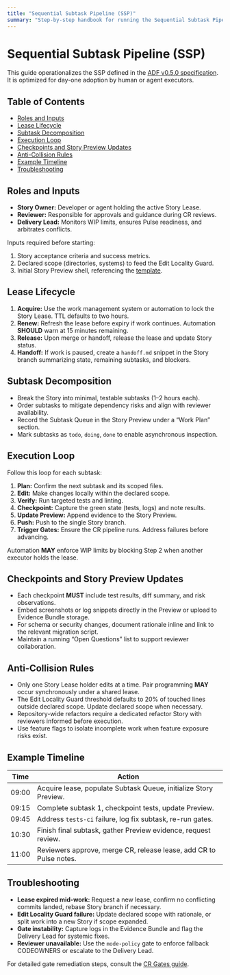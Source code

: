 ```yaml
---
title: "Sequential Subtask Pipeline (SSP)"
summary: "Step-by-step handbook for running the Sequential Subtask Pipeline with lease semantics and anti-collision controls."
---
```


# Sequential Subtask Pipeline (SSP)

This guide operationalizes the SSP defined in the [ADF v0.5.0 specification](../specs/adf-spec-v0.5.0.md#2-sequential-subtask-pipeline-ssp). It is optimized for day-one adoption by human or agent executors.

## Table of Contents
- [Roles and Inputs](#roles-and-inputs)
- [Lease Lifecycle](#lease-lifecycle)
- [Subtask Decomposition](#subtask-decomposition)
- [Execution Loop](#execution-loop)
- [Checkpoints and Story Preview Updates](#checkpoints-and-story-preview-updates)
- [Anti-Collision Rules](#anti-collision-rules)
- [Example Timeline](#example-timeline)
- [Troubleshooting](#troubleshooting)

## Roles and Inputs

- **Story Owner:** Developer or agent holding the active Story Lease.
- **Reviewer:** Responsible for approvals and guidance during CR reviews.
- **Delivery Lead:** Monitors WIP limits, ensures Pulse readiness, and arbitrates conflicts.

Inputs required before starting:

1. Story acceptance criteria and success metrics.
2. Declared scope (directories, systems) to feed the Edit Locality Guard.
3. Initial Story Preview shell, referencing the [template](../templates/story-preview.md).

## Lease Lifecycle

1. **Acquire:** Use the work management system or automation to lock the Story Lease. TTL defaults to two hours.
2. **Renew:** Refresh the lease before expiry if work continues. Automation **SHOULD** warn at 15 minutes remaining.
3. **Release:** Upon merge or handoff, release the lease and update Story status.
4. **Handoff:** If work is paused, create a `handoff.md` snippet in the Story branch summarizing state, remaining subtasks, and blockers.

## Subtask Decomposition

- Break the Story into minimal, testable subtasks (1–2 hours each).
- Order subtasks to mitigate dependency risks and align with reviewer availability.
- Record the Subtask Queue in the Story Preview under a “Work Plan” section.
- Mark subtasks as `todo`, `doing`, `done` to enable asynchronous inspection.

## Execution Loop

Follow this loop for each subtask:

1. **Plan:** Confirm the next subtask and its scoped files.
2. **Edit:** Make changes locally within the declared scope.
3. **Verify:** Run targeted tests and linting.
4. **Checkpoint:** Capture the green state (tests, logs) and note results.
5. **Update Preview:** Append evidence to the Story Preview.
6. **Push:** Push to the single Story branch.
7. **Trigger Gates:** Ensure the CR pipeline runs. Address failures before advancing.

Automation **MAY** enforce WIP limits by blocking Step 2 when another executor holds the lease.

## Checkpoints and Story Preview Updates

- Each checkpoint **MUST** include test results, diff summary, and risk observations.
- Embed screenshots or log snippets directly in the Preview or upload to Evidence Bundle storage.
- For schema or security changes, document rationale inline and link to the relevant migration script.
- Maintain a running “Open Questions” list to support reviewer collaboration.

## Anti-Collision Rules

- Only one Story Lease holder edits at a time. Pair programming **MAY** occur synchronously under a shared lease.
- The Edit Locality Guard threshold defaults to 20% of touched lines outside declared scope. Update declared scope when necessary.
- Repository-wide refactors require a dedicated refactor Story with reviewers informed before execution.
- Use feature flags to isolate incomplete work when feature exposure risks exist.

## Example Timeline

| Time | Action |
| --- | --- |
| 09:00 | Acquire lease, populate Subtask Queue, initialize Story Preview. |
| 09:15 | Complete subtask 1, checkpoint tests, update Preview. |
| 09:45 | Address `tests-ci` failure, log fix subtask, re-run gates. |
| 10:30 | Finish final subtask, gather Preview evidence, request review. |
| 11:00 | Reviewers approve, merge CR, release lease, add CR to Pulse notes. |

## Troubleshooting

- **Lease expired mid-work:** Request a new lease, confirm no conflicting commits landed, rebase Story branch if necessary.
- **Edit Locality Guard failure:** Update declared scope with rationale, or split work into a new Story if scope expanded.
- **Gate instability:** Capture logs in the Evidence Bundle and flag the Delivery Lead for systemic fixes.
- **Reviewer unavailable:** Use the `mode-policy` gate to enforce fallback CODEOWNERS or escalate to the Delivery Lead.

For detailed gate remediation steps, consult the [CR Gates guide](cr-gates.md).
